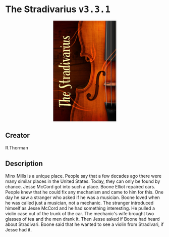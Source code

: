
# The Stradivarius <kbd>v3.3.1</kbd>

<center>
  <img src="./cover-1024.jpg"/>
</center>

## Creator
R.Thorman

## Description
Minx Mills is a unique place. People say that a few decades ago there were many similar places in the United States. Today, they can only be found by chance. Jesse McCord got into such a place. Boone Elliot repaired cars. People knew that he could fix any mechanism and came to him for this. One day he saw a stranger who asked if he was a musician. Boone loved when he was called just a musician, not a mechanic. The stranger introduced himself as Jesse McCord and he had something interesting. He pulled a violin case out of the trunk of the car. The mechanic's wife brought two glasses of tea and the men drank it. Then Jesse asked if Boone had heard about Stradivari. Boone said that he wanted to see a violin from Stradivari, if Jesse had it.
